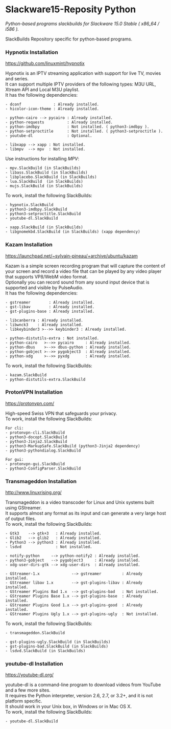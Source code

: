 # Slackware15-Reposity Python
*Python-based programs slackbuilds for Slackware 15.0 Stable ( x86_64 / i586 ).*

SlackBuilds Repository specific for python-based programs.

### Hypnotix Installation

https://github.com/linuxmint/hypnotix

Hypnotix is an IPTV streaming application with support for live TV, movies and series.<br/>
It can support multiple IPTV providers of the following types: M3U URL, Xtream API and Local M3U playlist.<br/>
It has the following dependencies:
```
- dconf              : Already installed.
- hicolor-icon-theme : Already installed.

- python-cairo --> pycairo : Already installed.
- python-requests          : Already installed.
- python-imdbpy            : Not installed. ( python3-imdbpy ).
- python-setproctitle      : Not installed. ( python3-setproctitle ).
- youtube-dl               : Optional.

- libxapp --> xapp : Not installed.
- libmpv  --> mpv  : Not installed.
```
Use instructions for installing *MPV*:
```
- mpv.SlackBuild (in SlackBuilds)
- libass.SlackBuild (in SlackBuilds)
- libplacebo.SlackBuild (in SlackBuilds)
- lua.SlackBuild  (in SlackBuilds)
- mujs.SlackBuild (in SlackBuilds)
```
To work, install the following SlackBuilds:
```
- hypnotix.SlackBuild
- python3-imdbpy.SlackBuild
- python3-setproctitle.SlackBuild
- youtube-dl.SlackBuild

- xapp.SlackBuild (in SlackBuilds)
- libgnomekbd.SlackBuild (in SlackBuilds) (xapp dependency)
```

### Kazam Installation

https://launchpad.net/~sylvain-pineau/+archive/ubuntu/kazam

Kazam is a simple screen recording program that will capture the content of your screen and record a video file that can be played by any video player that supports VP8/WebM video format.<br/>
Optionally you can record sound from any sound input device that is supported and visible by PulseAudio.<br/>
It has the following dependencies:
```
- gstreamer        : Already installed.
- gst-libav        : Already installed.
- gst-plugins-base : Already installed.

- libcanberra : Already installed.
- libwnck3    : Already installed.
- libkeybinder3 >-->> keybinder3 : Already installed.

- python-distutils-extra : Not installed.
- python-cairo   >-->> pycairo     : Already installed.
- python-dbus    >-->> dbus-python : Already installed.
- python-gobject >-->> pygobject3  : Already installed.
- python-xdg     >-->> pyxdg       : Already installed.
```
To work, install the following SlackBuilds:
```
- kazam.SlackBuild
- python-distutils-extra.SlackBuild
```

### ProtonVPN Installation

https://protonvpn.com/

High-speed Swiss VPN that safeguards your privacy.<br/>
To work, install the following SlackBuilds:
```
For cli:
- protonvpn-cli.SlackBuild
- python3-docopt.SlackBuild
- python3-Jinja2.SlackBuild
- python3-MarkupSafe.SlackBuild (python3-Jinja2 dependency)
- python3-pythondialog.SlackBuild

For gui:
- protonvpn-gui.SlackBuild
- python3-ConfigParser.SlackBuild
```

### Transmageddon Installation

http://www.linuxrising.org/


Transmageddon is a video transcoder for Linux and Unix systems built using GStreamer.<br/>
It supports almost any format as its input and can generate a very large host of output files.<br/>
To work, install the following SlackBuilds:

```
- Gtk3    --> gtk+3   : Already installed.
- Glib2   --> glib2   : Already installed.
- Python3 --> python3 : Already installed.
- lsdvd               : Not installed.

- notify-python     --> python-notify2 : Already installed.
- python3-gobject   --> pygobject3     : Already installed.
- xdg-user-dirs-gtk --> xdg-user-dirs  : Already installed.

- GStreamer-1.x              --> gstreamer         : Already installed.
- GStreamer libav 1.x        --> gst-plugins-libav : Already installed.
- GStreamer Plugins Bad 1.x  --> gst-plugins-bad   : Not installed.
- GStreamer Plugins Base 1.x --> gst-plugins-base  : Already installed.
- GStreamer Plugins Good 1.x --> gst-plugins-good  : Already installed.
- GStreamer Plugins Ugly 1.x --> gst-plugins-ugly  : Not installed.
```
To work, install the following SlackBuilds:
```
- transmageddon.SlackBuild

- gst-plugins-ugly.SlackBuild (in SlackBuilds)
- gst-plugins-bad.SlackBuild (in SlackBuilds)
- lsdvd.SlackBuild (in SlackBuilds)
```

### youtube-dl Installation

https://youtube-dl.org/

youtube-dl is a command-line program to download videos from YouTube and a few more sites.<br/>
It requires the Python interpreter, version 2.6, 2.7, or 3.2+, and it is not platform specific.<br/>
It should work in your Unix box, in Windows or in Mac OS X.<br/>
To work, install the following SlackBuilds:
```
- youtube-dl.SlackBuild
```
